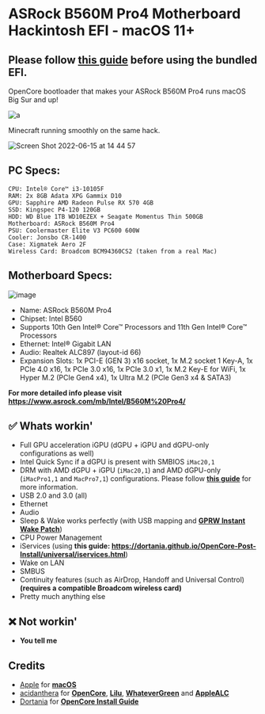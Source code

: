 # ASRock B560M Pro4 Motherboard Hackintosh EFI - macOS 11+
## Please follow [this guide](/Pre-install.md) before using the bundled EFI.
OpenCore bootloader that makes your ASRock B560M Pro4 runs macOS Big Sur and up!

![a](https://user-images.githubusercontent.com/73286927/161383063-794b1bd1-b139-4ddf-8777-4c1fb988c5d7.png)

Minecraft running smoothly on the same hack.

![Screen Shot 2022-06-15 at 14 44 57](https://user-images.githubusercontent.com/73286927/173772670-86aea032-beab-4b7c-8ff6-9b9a7fdc3362.png)

## PC Specs:
```
CPU: Intel® Core™ i3-10105F
RAM: 2x 8GB Adata XPG Gammix D10
GPU: Sapphire AMD Radeon Pulse RX 570 4GB
SSD: Kingspec P4-120 120GB
HDD: WD Blue 1TB WD10EZEX + Seagate Momentus Thin 500GB
Motherboard: ASRock B560M Pro4
PSU: Coolermaster Elite V3 PC600 600W
Cooler: Jonsbo CR-1400
Case: Xigmatek Aero 2F
Wireless Card: Broadcom BCM94360CS2 (taken from a real Mac)
```

## Motherboard Specs:
![image](https://user-images.githubusercontent.com/73286927/161385543-b69f7e3a-aea9-41d3-92e3-2e5b2392a48e.png)
* Name: ASRock B560M Pro4
* Chipset: Intel B560
* Supports 10th Gen Intel® Core™ Processors and 11th Gen Intel® Core™ Processors
* Ethernet: Intel® Gigabit LAN
* Audio: Realtek ALC897 (layout-id 66)
* Expansion Slots: 1x PCI-E (GEN 3) x16 socket, 1x M.2 socket 1 Key-A, 1x PCIe 4.0 x16, 1x PCIe 3.0 x16, 1x PCIe 3.0 x1, 1x M.2 Key-E for WiFi, 1x Hyper M.2 (PCIe Gen4 x4), 1x Ultra M.2 (PCIe Gen3 x4 & SATA3)

**For more detailed info please visit https://www.asrock.com/mb/Intel/B560M%20Pro4/**

## ✅ Whats workin'
* Full GPU acceleration iGPU (dGPU + iGPU and dGPU-only configurations as well)
* Intel Quick Sync if a dGPU is present with SMBIOS `iMac20,1`
* DRM with AMD dGPU + iGPU (`iMac20,1`) and AMD dGPU-only (`iMacPro1,1` and `MacPro7,1`) configurations. Please follow [**this guide**](https://dortania.github.io/OpenCore-Post-Install/universal/drm.html) for more information.
* USB 2.0 and 3.0 (all)
* Ethernet
* Audio
* Sleep & Wake works perfectly (with USB mapping and [**GPRW Instant Wake Patch**](https://dortania.github.io/OpenCore-Post-Install/usb/misc/instant-wake.html))
* CPU Power Management
* iServices (using **this guide: https://dortania.github.io/OpenCore-Post-Install/universal/iservices.html**)
* Wake on LAN
* SMBUS
* Continuity features (such as AirDrop, Handoff and Universal Control) **(requires a compatible Broadcom wireless card)**
* Pretty much anything else
## ❌ Not workin'
* **You tell me**

## Credits
* [Apple](https://apple.com) for [**macOS**](https://apple.com/macos)
* [acidanthera](https://github.com/acidanthera) for [**OpenCore**](https://github.com/acidanthera/OpenCorePkg), [**Lilu**](https://github.com/acidanthera/Lilu), [**WhateverGreen**](https://github.com/acidanthera/WhateverGreen) and [**AppleALC**](https://github.com/acidanthera/AppleALC)
* [Dortania](https://dortania.github.io) for [**OpenCore Install Guide**](https://dortania.github.io/OpenCore-Install-Guide)
